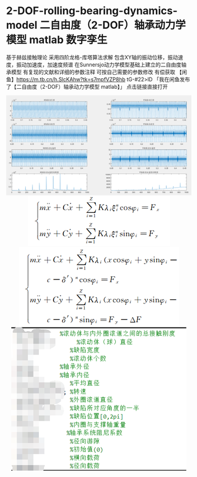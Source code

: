 # 2-DOF-rolling-bearing-dynamics-model 二自由度（2-DOF）轴承动力学模型 matlab 数字孪生
基于赫兹接触理论  采用四阶龙格-库塔算法求解 包含XY轴的振动位移，振动速度，振动加速度，加速度频谱
在Sunnersjo动力学模型基础上建立的二自由度轴承模型
有复现的文献和详细的参数注释 可按自己需要的参数修改
有偿获取
【闲鱼】https://m.tb.cn/h.SlcKAhw?tk=s7mpfVZP8hb tG-#22>lD 「我在闲鱼发布了【二自由度（2-DOF）轴承动力学模型 matlab】」
点击链接直接打开
<div align="center">
  <img src="https://github.com/linstar12137/2-DOF-rolling-bearing-dynamics-model/blob/main/Quicker_20240416_164104.png">
   <img src="https://github.com/linstar12137/2-DOF-rolling-bearing-dynamics-model/blob/main/VN8MW1G%60K%7BRFO77%5B9XXDEK3.png">
   <img src="https://github.com/linstar12137/2-DOF-rolling-bearing-dynamics-model/blob/main/%5B(4S%5BX_UTA9EWBTR2W9Y6GK.png">
   <img src="https://github.com/linstar12137/2-DOF-rolling-bearing-dynamics-model/blob/main/image.png">
</div>

